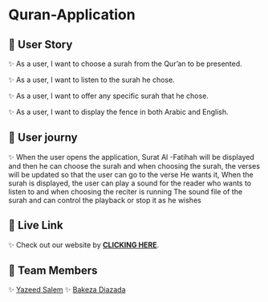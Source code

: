 # Quran-Application

## 📍 User Story

✨ As a user, I want to choose a surah from the Qur’an to be presented.

✨ As a user, I want to listen to the surah he chose.

✨ As a user, I want to offer any specific surah that he chose.

✨ As a user, I want to display the fence in both Arabic and English.

## 📍 User journy

✨ When the user opens the application, Surat Al -Fatihah will be displayed and then he can choose the surah and when choosing the surah, the verses will be updated so that the user can go to the verse
He wants it, When the surah is displayed, the user can play a sound for the reader who wants to listen to and when choosing the reciter is running
The sound file of the surah and can control the playback or stop it as he wishes

## 📍 Live Link

✨ Check out our website by [**CLICKING HERE**](https://ca-g12.github.io/Quran-Application/).

## 📍 Team Members

✨ [Yazeed Salem](https://github.com/ysalem-dev-89)
✨ [Bakeza Diazada](https://github.com/Bakeza)
